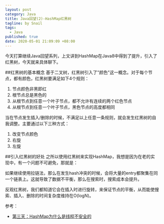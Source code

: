 ```yaml
---
layout: post
category: Java
title: Java回望(2)-HashMap红黑树
tagline: by Snail
tags: 
  - Java
published: true
date: 2020-05-01 21:09:09 +08:00
---	
```


今天打算继续Java回望系列，上文讲到HashMap在Java8中得到了提升，引入了红黑树，今天就来具体聊下。
<!--more-->

##红黑树的基本概念
基于二叉树，红黑树引入了"颜色"这一概念。对于每个节点，都有颜色，红黑树要满足如下4个规则：
1. 节点颜色非黑即红
2. 根节点总是黑色的
3. 从根节点到任意一个叶子节点，都不允许有连续的两个红色节点
4. 从根节点到任意一个叶子节点，黑色节点的高度都相同

当在节点发生插入/删除的时候，不满足以上任意一条规则，就会发生红黑树的自我调整。主要通过以下三种方式：
1. 改变节点颜色
2. 右旋
3. 左旋

##引入红黑树的好处
之所以使用红黑树来实现HashMap，我想是因为在老的实现中，有一个问题不可避免，那就是：

如果继续使用拉链法，那么在发生hash冲突的时候，会将大量的entry都聚集在同一个链表上。这就导致了数据不平衡，那么在搜索时，搜索成本会提升。

反观红黑树，我们都知道它会在插入时进行旋转，来保证节点的平衡，从而能使搜索、插入、删除的时间复杂度维持在O(logN)。




参考：
- [第三天：HashMap为什么是线程不安全的](https://zhuanlan.zhihu.com/p/42703011)